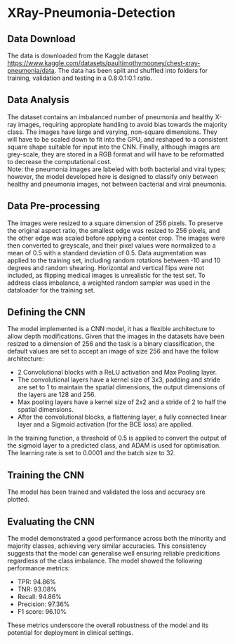 # XRay-Pneumonia-Detection

## Data Download  
The data is downloaded from the Kaggle dataset https://www.kaggle.com/datasets/paultimothymooney/chest-xray-pneumonia/data. The data has been split and shuffled into folders for training, validation and testing in a 0.8:0.1:0.1 ratio.
## Data Analysis    
The dataset contains an imbalanced number of pneumonia and healthy X-ray images, requiring appropiate handling to avoid bias towards the majority class. The images have large and varying, non-square dimensions. They will have to be scaled down to fit into the GPU, and reshaped to a consistent square shape suitable for input into the CNN. Finally, although images are grey-scale, they are stored in a RGB format and will have to be reformatted to decrease the computational cost.  
Note: the pneumonia images are labeled with both bacterial and viral types; however, the model developed here is designed to classify only between healthy and pneumonia images, not between bacterial and viral pneumonia.
## Data Pre-processing  
The images were resized to a square dimension of 256 pixels. To preserve the original aspect ratio, the smallest edge was resized to 256 pixels, and the other edge was scaled before applying a center crop. The images were then converted to greyscale, and their pixel values were normalized to a mean of 0.5 with a standard deviation of 0.5. Data augmentation was applied to the training set, including random rotations between -10 and 10 degrees and random shearing. Horizontal and vertical flips were not included, as flipping medical images is unrealistic for the test set. To address class imbalance, a weighted random sampler was used in the dataloader for the training set.
## Defining the CNN  
The model implemented is a CNN model, it has a flexible architecture to allow depth modifications. Given that the images in the datasets have been resized to a dimension of 256 and the task is a binary classification, the default values are set to accept an image of size 256 and have the follow architecture:  

*   2 Convolutional blocks with a ReLU activation and Max Pooling layer.
*   The convolutional layers have a kernel size of 3x3, padding and stride are set to 1 to maintain the spatial dimensions, the output dimensions of the layers are 128 and 256.
*   Max pooling layers have a kernel size of 2x2 and a stride of 2 to half the spatial dimensions.
*   After the convolutional blocks, a flattening layer, a fully connected linear layer and a Sigmoid activation (for the BCE loss) are applied.

In the training function, a threshold of 0.5 is applied to convert the output of the sigmoid layer to a predicted class, and ADAM is used for optimisation. The learning rate is set to 0.0001 and the batch size to 32.
## Training the CNN  
The model has been trained and validated the loss and accuracy are plotted.
## Evaluating the CNN    
The model demonstrated a good performance across both the minority and majority classes, achieving very similar accuracies. This consistency suggests that the model can generalise well ensuring reliable predicitions regardless of the class imbalance.
The model showed the following performance metrics: 

- TPR: 94.86%  
- TNR: 93.08%  
- Recall: 94.86%   
- Precision: 97.36%  
- F1 score: 96.10%

These metrics underscore the overall robustness of the model and its potential for deployment in clinical settings.
